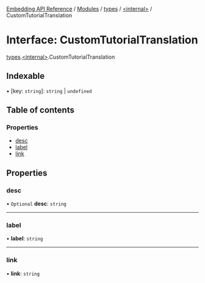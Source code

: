 [Embedding API Reference](../README.md) / [Modules](../modules/README.md) / [types](../modules/types.md) / [\<internal\>](../modules/types._internal_.md) / CustomTutorialTranslation

# Interface: CustomTutorialTranslation

[types](../modules/types.md).[\<internal\>](../modules/types._internal_.md).CustomTutorialTranslation

## Indexable

▪ [key: `string`]: `string` \| `undefined`

## Table of contents

### Properties

- [desc](types._internal_.CustomTutorialTranslation.md#desc)
- [label](types._internal_.CustomTutorialTranslation.md#label)
- [link](types._internal_.CustomTutorialTranslation.md#link)

## Properties

### desc

• `Optional` **desc**: `string`

___

### label

• **label**: `string`

___

### link

• **link**: `string`

